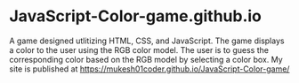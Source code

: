 # JavaScript-Color-game.github.io

A game designed utlitizing HTML, CSS, and JavaScript. The game displays a color to the user using the RGB color model. The user is to guess the corresponding color based on the RGB model by selecting a color box. My site is published at https://mukesh01coder.github.io/JavaScript-Color-game/
